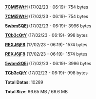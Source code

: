 [**7CMi5WtH**](/data/7CMi5WtH.txt) (17/02/23 - 06:19)- 754 bytes

[**7CMi5WtH**](/data/7CMi5WtH.txt) (17/02/23 - 06:19)- 754 bytes

[**5wbmSQEj**](/data/5wbmSQEj.txt) (17/02/23 - 06:19)- 3996 bytes

[**TCb3cQtY**](/data/TCb3cQtY.txt) (17/02/23 - 06:19)- 998 bytes

[**REXJ6jF8**](/data/REXJ6jF8.txt) (17/02/23 - 06:19)- 1574 bytes

[**REXJ6jF8**](/data/REXJ6jF8.txt) (17/02/23 - 06:19)- 1574 bytes

[**5wbmSQEj**](/data/5wbmSQEj.txt) (17/02/23 - 06:19)- 3996 bytes

[**TCb3cQtY**](/data/TCb3cQtY.txt) (17/02/23 - 06:19)- 998 bytes

**Total Datas**: 10289

**Total Size**: 66.65 MB / 66.6 MB